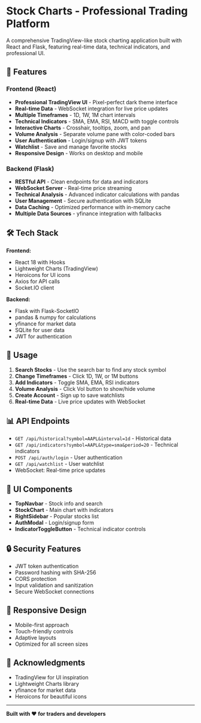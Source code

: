 # Stock Charts - Professional Trading Platform

A comprehensive TradingView-like stock charting application built with React and Flask, featuring real-time data, technical indicators, and professional UI.

## 🚀 Features

### Frontend (React)
- **Professional TradingView UI** - Pixel-perfect dark theme interface
- **Real-time Data** - WebSocket integration for live price updates
- **Multiple Timeframes** - 1D, 1W, 1M chart intervals
- **Technical Indicators** - SMA, EMA, RSI, MACD with toggle controls
- **Interactive Charts** - Crosshair, tooltips, zoom, and pan
- **Volume Analysis** - Separate volume pane with color-coded bars
- **User Authentication** - Login/signup with JWT tokens
- **Watchlist** - Save and manage favorite stocks
- **Responsive Design** - Works on desktop and mobile

### Backend (Flask)
- **RESTful API** - Clean endpoints for data and indicators
- **WebSocket Server** - Real-time price streaming
- **Technical Analysis** - Advanced indicator calculations with pandas
- **User Management** - Secure authentication with SQLite
- **Data Caching** - Optimized performance with in-memory cache
- **Multiple Data Sources** - yfinance integration with fallbacks

## 🛠️ Tech Stack

**Frontend:**
- React 18 with Hooks
- Lightweight Charts (TradingView)
- Heroicons for UI icons
- Axios for API calls
- Socket.IO client

**Backend:**
- Flask with Flask-SocketIO
- pandas & numpy for calculations
- yfinance for market data
- SQLite for user data
- JWT for authentication


## 🎯 Usage

1. **Search Stocks** - Use the search bar to find any stock symbol
2. **Change Timeframes** - Click 1D, 1W, or 1M buttons
3. **Add Indicators** - Toggle SMA, EMA, RSI indicators
4. **Volume Analysis** - Click Vol button to show/hide volume
5. **Create Account** - Sign up to save watchlists
6. **Real-time Data** - Live price updates with WebSocket

## 📊 API Endpoints

- `GET /api/historical?symbol=AAPL&interval=1d` - Historical data
- `GET /api/indicators?symbol=AAPL&type=sma&period=20` - Technical indicators
- `POST /api/auth/login` - User authentication
- `GET /api/watchlist` - User watchlist
- WebSocket: Real-time price updates

## 🎨 UI Components

- **TopNavbar** - Stock info and search
- **StockChart** - Main chart with indicators
- **RightSidebar** - Popular stocks list
- **AuthModal** - Login/signup form
- **IndicatorToggleButton** - Technical indicator controls

## 🔒 Security Features

- JWT token authentication
- Password hashing with SHA-256
- CORS protection
- Input validation and sanitization
- Secure WebSocket connections

## 📱 Responsive Design

- Mobile-first approach
- Touch-friendly controls
- Adaptive layouts
- Optimized for all screen sizes


## 🙏 Acknowledgments

- TradingView for UI inspiration
- Lightweight Charts library
- yfinance for market data
- Heroicons for beautiful icons

---

**Built with ❤️ for traders and developers**
